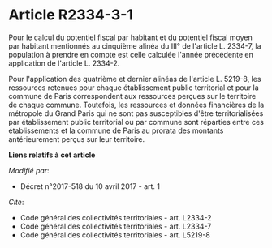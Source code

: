 # Article R2334-3-1

Pour le calcul du potentiel fiscal par habitant et du potentiel fiscal moyen par habitant mentionnés au cinquième alinéa du
III° de l'article L. 2334-7, la population à prendre en compte est celle calculée l'année précédente en application de
l'article L. 2334-2. 

Pour l'application des quatrième et dernier alinéas de l'article L. 5219-8, les ressources retenues pour chaque établissement
public territorial et pour la commune de Paris correspondent aux ressources perçues sur le territoire de chaque commune.
Toutefois, les ressources et données financières de la métropole du Grand Paris qui ne sont pas susceptibles d'être
territorialisées par établissement public territorial ou par commune sont réparties entre ces établissements et la commune de
Paris au prorata des montants antérieurement perçus sur leur territoire.

**Liens relatifs à cet article**

_Modifié par_:

  - Décret n°2017-518 du 10 avril 2017 - art. 1

_Cite_:

  - Code général des collectivités territoriales - art. L2334-2
  - Code général des collectivités territoriales - art. L2334-7
  - Code général des collectivités territoriales - art. L5219-8
